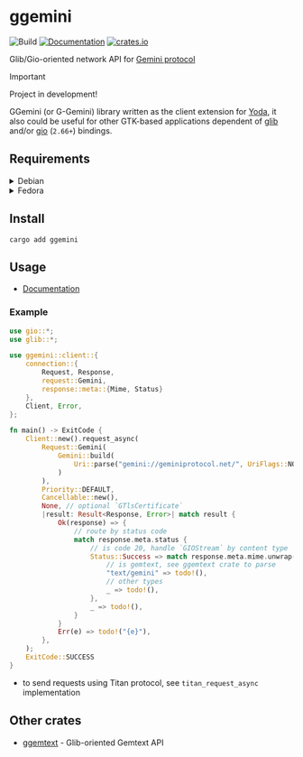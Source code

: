 # ggemini

![Build](https://github.com/YGGverse/ggemini/actions/workflows/build.yml/badge.svg)
[![Documentation](https://docs.rs/ggemini/badge.svg)](https://docs.rs/ggemini)
[![crates.io](https://img.shields.io/crates/v/ggemini.svg)](https://crates.io/crates/ggemini)

Glib/Gio-oriented network API for [Gemini protocol](https://geminiprotocol.net/)

> [!IMPORTANT]
> Project in development!
>

GGemini (or G-Gemini) library written as the client extension for [Yoda](https://github.com/YGGverse/Yoda), it also could be useful for other GTK-based applications dependent of [glib](https://crates.io/crates/glib) and/or [gio](https://crates.io/crates/gio) (`2.66+`) bindings.

## Requirements

<details>
<summary>Debian</summary>
<pre>
sudo apt install libglib2.0-dev</pre>
</details>

<details>
<summary>Fedora</summary>
<pre>
sudo dnf install glib2-devel</pre>
</details>

## Install

```
cargo add ggemini
```

## Usage

* [Documentation](https://docs.rs/ggemini/latest/ggemini/)

### Example

``` rust
use gio::*;
use glib::*;

use ggemini::client::{
    connection::{
        Request, Response,
        request::Gemini,
        response::meta::{Mime, Status}
    },
    Client, Error,
};

fn main() -> ExitCode {
    Client::new().request_async(
        Request::Gemini(
            Gemini::build(
                Uri::parse("gemini://geminiprotocol.net/", UriFlags::NONE).unwrap()
            )
        ),
        Priority::DEFAULT,
        Cancellable::new(),
        None, // optional `GTlsCertificate`
        |result: Result<Response, Error>| match result {
            Ok(response) => {
                // route by status code
                match response.meta.status {
                    // is code 20, handle `GIOStream` by content type
                    Status::Success => match response.meta.mime.unwrap().value.as_str() {
                        // is gemtext, see ggemtext crate to parse
                        "text/gemini" => todo!(),
                        // other types
                        _ => todo!(),
                    },
                    _ => todo!(),
                }
            }
            Err(e) => todo!("{e}"),
        },
    );
    ExitCode::SUCCESS
}
```

* to send requests using Titan protocol, see `titan_request_async` implementation

## Other crates

* [ggemtext](https://github.com/YGGverse/ggemtext) - Glib-oriented Gemtext API